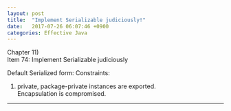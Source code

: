 ```yaml
---
layout: post
title:  "Implement Serializable judiciously!"
date:   2017-07-26 06:07:46 +0900
categories: Effective Java
---
```

Chapter 11)  
	Item 74: Implement Serializable judiciously  

Default Serialized form:
Constraints:  
1) private, package-private instances are exported.  
  Encapsulation is compromised.  


---------------------------



[jekyll-docs]: https://jekyllrb.com/docs/home
[jekyll-gh]:   https://github.com/jekyll/jekyll
[jekyll-talk]: https://talk.jekyllrb.com/
